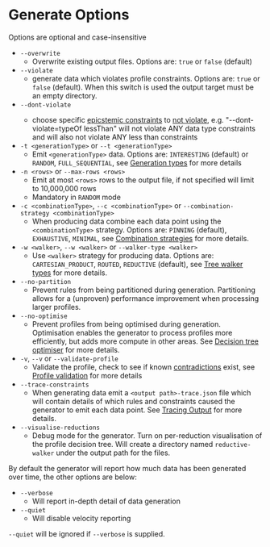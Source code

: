 # Generate Options
Options are optional and case-insensitive

* `--overwrite` 
    * Overwrite existing output files. Options are: `true` or `false` (default)
* `--violate` 
    * generate data which violates profile constraints. Options are: `true` or `false` (default). When this switch is used the output target must be an empty directory.
* `--dont-violate` <epistemic constraints...>
    * choose specific [epicstemic constraints](../EpistemicConstraints.md) to [not violate](../generator/docs/SelectiveViolation.md), e.g. "--dont-violate=typeOf lessThan" will not violate ANY data type constraints and will also not violate ANY less than constraints
* `-t <generationType>` or `--t <generationType>`
   * Emit `<generationType>` data. Options are: `INTERESTING` (default) or `RANDOM`, `FULL_SEQUENTIAL`, see [Generation types](../../generator/docs/GenerationTypes.md) for more details
* `-n <rows>` or `--max-rows <rows>`
   * Emit at most `<rows>` rows to the output file, if not specified will limit to 10,000,000 rows
   * Mandatory in `RANDOM` mode
* `-c <combinationType>`, `--c <combinationType>` or `--combination-strategy <combinationType>`
   * When producing data combine each data point using the `<combinationType>` strategy. Options are: `PINNING` (default), `EXHAUSTIVE`, `MINIMAL`, see [Combination strategies](../../generator/docs/CombinationStrategies.md) for more details.
* `-w <walker>`, `--w <walker>` or `--walker-type <walker>`
   * Use `<walker>` strategy for producing data. Options are: `CARTESIAN_PRODUCT`, `ROUTED`, `REDUCTIVE` (default), see [Tree walker types](../../generator/docs/TreeWalkerTypes.md) for more details.
* `--no-partition`
   * Prevent rules from being partitioned during generation. Partitioning allows for a (unproven) performance improvement when processing larger profiles.
* `--no-optimise`
   * Prevent profiles from being optimised during generation. Optimisation enables the generator to process profiles more efficiently, but adds more compute in other areas. See [Decision tree optimiser](../../generator/docs/OptimisationProcess.md) for more details.
* `-v`, `--v` or `--validate-profile`
    * Validate the profile, check to see if known [contradictions](../../generator/docs/Contradictions.md) exist, see [Profile validation](../../generator/docs/ProfileValidation.md) for more details
* `--trace-constraints`
   * When generating data emit a `<output path>-trace.json` file which will contain details of which rules and constraints caused the generator to emit each data point. See [Tracing Output](../../generator/docs/TracingOutput.md) for more details.
* `--visualise-reductions`
   * Debug mode for the generator. Turn on per-reduction visualisation of the profile decision tree. Will create a directory named `reductive-walker` under the output path for the files.

By default the generator will report how much data has been generated over time, the other options are below:
* `--verbose`
    * Will report in-depth detail of data generation
* `--quiet`
    * Will disable velocity reporting
    
`--quiet` will be ignored if `--verbose` is supplied.
